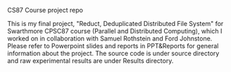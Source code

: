 CS87 Course project repo

This is my final project, "Reduct, Deduplicated Distributed File System" for
Swarthmore CPSC87 course (Parallel and Distributed Computing), which I
worked on in collaboration with Samuel Rothstein and Ford Johnstone. Please
refer to Powerpoint slides and reports in PPT&Reports for general information
about the project. The source code is under source directory and raw
experimental results are under Results directory.
